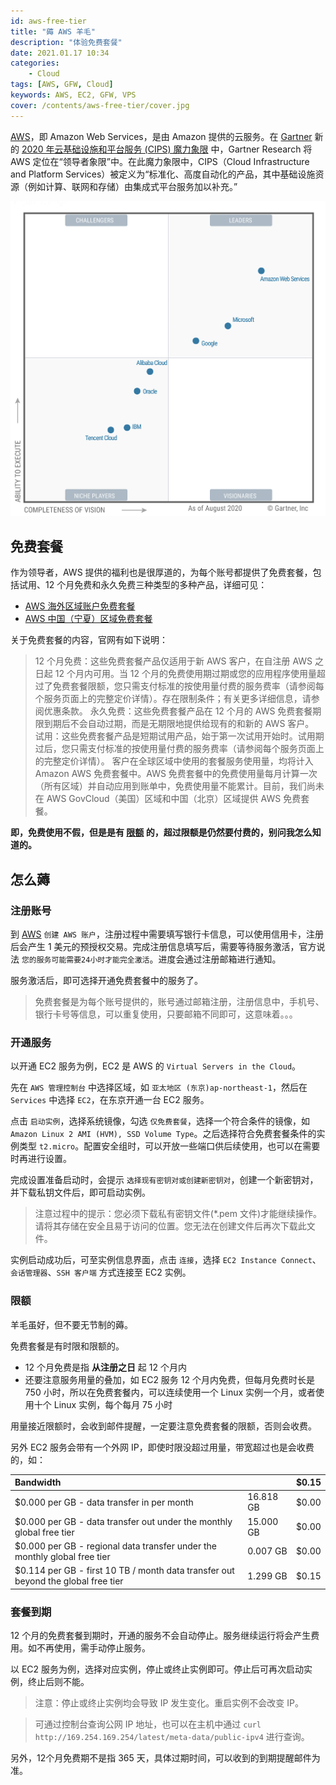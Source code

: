 ```yaml
---
id: aws-free-tier
title: "薅 AWS 羊毛"
description: "体验免费套餐"
date: 2021.01.17 10:34
categories:
    - Cloud
tags: [AWS, GFW, Cloud]
keywords: AWS, EC2, GFW, VPS
cover: /contents/aws-free-tier/cover.jpg
---
```


[AWS][aws]，即 Amazon Web Services，是由 Amazon 提供的云服务。在 [Gartner][gartner] 新的 [2020 年云基础设施和平台服务 (CIPS) 魔力象限][cips-mq] 中，Gartner Research 将 AWS 定位在“领导者象限”中。在此魔力象限中，CIPS（Cloud Infrastructure and Platform Services）被定义为“标准化、高度自动化的产品，其中基础设施资源（例如计算、联网和存储）由集成式平台服务加以补充。”

![Magic Quadrant for Cloud Infrastructure and Platform Services, 2020](/contents/aws-free-tier/cips-mq.jpg)

## 免费套餐

作为领导者，AWS 提供的福利也是很厚道的，为每个账号都提供了免费套餐，包括试用、12 个月免费和永久免费三种类型的多种产品，详细可见：

* [AWS 海外区域账户免费套餐][aws-free]
* [AWS 中国（宁夏）区域免费套餐][aws-cn-free]

关于免费套餐的内容，官网有如下说明：

> 12 个月免费：这些免费套餐产品仅适用于新 AWS 客户，在自注册 AWS 之日起 12 个月内可用。当 12 个月的免费使用期过期或您的应用程序使用量超过了免费套餐限额，您只需支付标准的按使用量付费的服务费率（请参阅每个服务页面上的完整定价详情）。存在限制条件；有关更多详细信息，请参阅优惠条款。
> ‍
> 永久免费：这些免费套餐产品在 12 个月的 AWS 免费套餐期限到期后不会自动过期，而是无期限地提供给现有的和新的 AWS 客户。
> ‍
> 试用：这些免费套餐产品是短期试用产品，始于第一次试用开始时。试用期过后，您只需支付标准的按使用量付费的服务费率（请参阅每个服务页面上的完整定价详情）。
> ‍
> 客户在全球区域中使用的套餐服务使用量，均将计入 Amazon AWS 免费套餐中。AWS 免费套餐中的免费使用量每月计算一次（所有区域）并自动应用到账单中，免费使用量不能累计。目前，我们尚未在 AWS GovCloud（美国）区域和中国（北京）区域提供 AWS 免费套餐。

**即，免费使用不假，但是是有 [限额][free-tier-limits] 的，超过限额是仍然要付费的，别问我怎么知道的。**

## 怎么薅

### 注册账号

到 [AWS][aws] `创建 AWS 账户`，注册过程中需要填写银行卡信息，可以使用信用卡，注册后会产生 1 美元的预授权交易。完成注册信息填写后，需要等待服务激活，官方说法 `您的服务可能需要24小时才能完全激活`。进度会通过注册邮箱进行通知。

服务激活后，即可选择开通免费套餐中的服务了。

> 免费套餐是为每个账号提供的，账号通过邮箱注册，注册信息中，手机号、银行卡号等信息，可以重复使用，只要邮箱不同即可，这意味着。。。

### 开通服务

以开通 EC2 服务为例，EC2 是 AWS 的 `Virtual Servers in the Cloud`。

先在 `AWS 管理控制台` 中选择区域，如 `亚太地区 (东京)ap-northeast-1`，然后在 `Services` 中选择 `EC2`，在东京开通一台 EC2 服务。

点击 `启动实例`，选择系统镜像，勾选 `仅免费套餐`，选择一个符合条件的镜像，如 `Amazon Linux 2 AMI (HVM), SSD Volume Type`。之后选择符合免费套餐条件的实例类型 `t2.micro`。配置安全组时，可以开放一些端口供后续使用，也可以在需要时再进行设置。

完成设置准备启动时，会提示 `选择现有密钥对或创建新密钥对`，创建一个新密钥对，并下载私钥文件后，即可启动实例。

> 注意过程中的提示：您必须下载私有密钥文件(*.pem 文件)才能继续操作。请将其存储在安全且易于访问的位置。您无法在创建文件后再次下载此文件。

实例启动成功后，可至实例信息界面，点击 `连接`，选择 `EC2 Instance Connect`、`会话管理器`、`SSH 客户端` 方式连接至 EC2 实例。

### 限额

羊毛虽好，但不要无节制的薅。

免费套餐是有时限和限额的。

* 12 个月免费是指 **从注册之日** 起 12 个月内
* 还要注意服务用量的叠加，如 EC2 服务 12 个月内免费，但每月免费时长是 750 小时，所以在免费套餐内，可以连续使用一个 Linux 实例一个月，或者使用十个 Linux 实例，每个每月 75 小时

用量接近限额时，会收到邮件提醒，一定要注意免费套餐的限额，否则会收费。

另外 EC2 服务会带有一个外网 IP，即使时限没超过用量，带宽超过也是会收费的，如：

|Bandwidth||$0.15|
|:--|:--|:--|
|$0.000 per GB - data transfer in per month|16.818 GB|$0.00|
|$0.000 per GB - data transfer out under the monthly global free tier|15.000 GB|$0.00|
|$0.000 per GB - regional data transfer under the monthly global free tier|0.007 GB|$0.00|
|$0.114 per GB - first 10 TB / month data transfer out beyond the global free tier|1.299 GB|$0.15|

### 套餐到期

12 个月的免费套餐到期时，开通的服务不会自动停止。服务继续运行将会产生费用。如不再使用，需手动停止服务。

以 EC2 服务为例，选择对应实例，停止或终止实例即可。停止后可再次启动实例，终止后则不能。

> 注意：停止或终止实例均会导致 IP 发生变化。重启实例不会改变 IP。

> 可通过控制台查询公网 IP 地址，也可以在主机中通过 `curl http://169.254.169.254/latest/meta-data/public-ipv4` 进行查询。

另外，12个月免费期不是指 365 天，具体过期时间，可以收到的到期提醒邮件为准。


[aws]:https://amazonaws-china.com/cn/
[gartner]:https://www.gartner.com/en
[cips-mq]:https://blogs.gartner.com/raj-bala/2020/09/10/gartner-publishes-the-magic-quadrant-for-cloud-infrastructure-and-platform-services-2020/?_ga=2.190865065.247882349.1610534360-616680468.1610534360
[aws-free]:https://amazonaws-china.com/cn/free
[aws-cn-free]:https://www.amazonaws.cn/free/
[free-tier-limits]:https://docs.aws.amazon.com/awsaccountbilling/latest/aboutv2/free-tier-limits.html